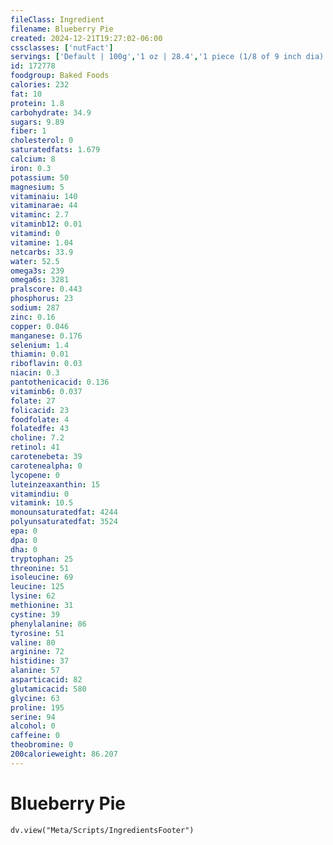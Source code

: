 ```yaml
---
fileClass: Ingredient
filename: Blueberry Pie
created: 2024-12-21T19:27:02-06:00
cssclasses: ['nutFact']
servings: ['Default | 100g','1 oz | 28.4','1 piece (1/8 of 9 inch dia) | 125','1 piece (1/6 of 8 inch pie) | 117']
id: 172778
foodgroup: Baked Foods
calories: 232
fat: 10
protein: 1.8
carbohydrate: 34.9
sugars: 9.89
fiber: 1
cholesterol: 0
saturatedfats: 1.679
calcium: 8
iron: 0.3
potassium: 50
magnesium: 5
vitaminaiu: 140
vitaminarae: 44
vitaminc: 2.7
vitaminb12: 0.01
vitamind: 0
vitamine: 1.04
netcarbs: 33.9
water: 52.5
omega3s: 239
omega6s: 3281
pralscore: 0.443
phosphorus: 23
sodium: 287
zinc: 0.16
copper: 0.046
manganese: 0.176
selenium: 1.4
thiamin: 0.01
riboflavin: 0.03
niacin: 0.3
pantothenicacid: 0.136
vitaminb6: 0.037
folate: 27
folicacid: 23
foodfolate: 4
folatedfe: 43
choline: 7.2
retinol: 41
carotenebeta: 39
carotenealpha: 0
lycopene: 0
luteinzeaxanthin: 15
vitamindiu: 0
vitamink: 10.5
monounsaturatedfat: 4244
polyunsaturatedfat: 3524
epa: 0
dpa: 0
dha: 0
tryptophan: 25
threonine: 51
isoleucine: 69
leucine: 125
lysine: 62
methionine: 31
cystine: 39
phenylalanine: 86
tyrosine: 51
valine: 80
arginine: 72
histidine: 37
alanine: 57
asparticacid: 82
glutamicacid: 580
glycine: 63
proline: 195
serine: 94
alcohol: 0
caffeine: 0
theobromine: 0
200calorieweight: 86.207
---
```


# Blueberry Pie

```dataviewjs
dv.view("Meta/Scripts/IngredientsFooter")
```